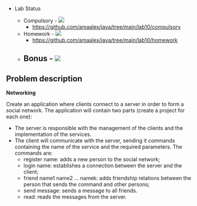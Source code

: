 - Lab Status

    - Compulsory - ![](https://us-central1-progress-markdown.cloudfunctions.net/progress/100)
      - https://github.com/amaalex/java/tree/main/lab10/compulsory
    - Homework - ![](https://us-central1-progress-markdown.cloudfunctions.net/progress/100)
      - https://github.com/amaalex/java/tree/main/lab10/homework
    - Bonus - ![](https://us-central1-progress-markdown.cloudfunctions.net/progress/0)
      - 

## Problem description

**Networking**

Create an application where clients connect to a server in order to form a social network. The application will contain two parts (create a project for each one):

* The server is responsible with the management of the clients and the implementation of the services.
* The client will communicate with the server, sending it commands containing the name of the service and the required parameters. The commands are:
  - register name: adds a new person to the social network;
  - login name: establishes a connection between the server and the client;
  - friend name1 name2 ... namek: adds friendship relations between the person that sends the command and other persons;
  - send message: sends a message to all friends.
  - read: reads the messages from the server.
